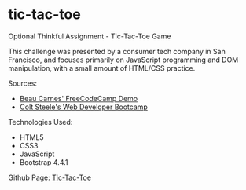 # tic-tac-toe
Optional Thinkful Assignment - Tic-Tac-Toe Game

This challenge was presented by a consumer tech company in San Francisco, and focuses primarily on JavaScript programming and DOM manipulation, with a small amount of HTML/CSS practice.

Sources:
* [Beau Carnes' FreeCodeCamp Demo](https://www.youtube.com/watch?v=P2TcQ3h0ipQ)
* [Colt Steele's Web Developer Bootcamp](https://www.udemy.com/course/the-web-developer-bootcamp/)

Technologies Used:
- HTML5
- CSS3
- JavaScript
- Bootstrap 4.4.1

Github Page: [Tic-Tac-Toe](https://projects-old.github.io/tic-tac-toe/)
